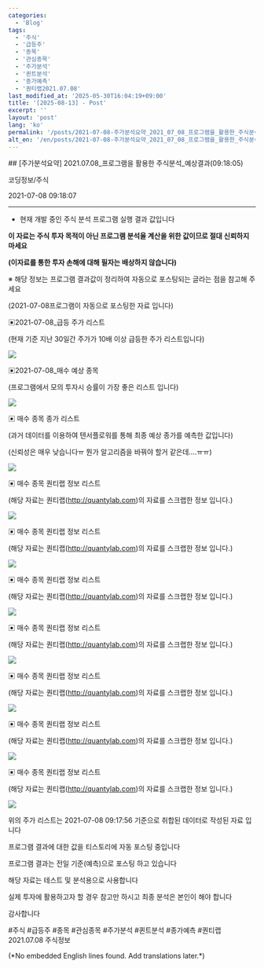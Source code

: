 ```yaml
---
categories:
  - 'Blog'
tags:
  - '주식'
  - '급등주'
  - '종목'
  - '관심종목'
  - '주가분석'
  - '퀸트분석'
  - '종가예측'
  - '퀀티랩2021.07.08'
last_modified_at: '2025-05-30T16:04:19+09:00'
title: '[2025-08-13] - Post'
excerpt: ''
layout: 'post'
lang: 'ko'
permalink: '/posts/2021-07-08-주가분석요약_2021_07_08_프로그램을_활용한_주식분석_예상결과_09_18_05/'
alt_en: '/en/posts/2021-07-08-주가분석요약_2021_07_08_프로그램을_활용한_주식분석_예상결과_09_18_05/'
---
```


<div class="lang-panel lang-ko" lang="ko">
## [주가분석요약] 2021.07.08_프로그램을 활용한 주식분석_예상결과(09:18:05)

코딩정보/주식

2021-07-08 09:18:07

* * *

* 현재 개발 중인 주식 분석 프로그램 실행 결과 값입니다

**이 자료는 주식 투자 목적이 아닌 프로그램 분석율 계산을 위한 값이므로 절대 신뢰하지 마세요**

**(이자료를 통한 투자 손해에 대해 필자는 배상하지 않습니다)**

※ 해당 정보는 프로그램 결과값이 정리하여 자동으로 포스팅되는 글라는 점을 참고해 주세요

(2021-07-08프로그램이 자동으로 포스팅한 자료 입니다)

▣2021-07-08_급등 주가 리스트

(현재 기준 지난 30일간 주가가 10배 이상 급등한 주가 리스트입니다)

![](/assets/images/주가분석요약_2021_07_08_프로그램을_활용한_주식분석_예상결과_09_18_05/img.png)

▣2021-07-08_매수 예상 종목

(프로그램에서 모의 투자시 승률이 가장 좋은 리스트 입니다)

![](/assets/images/주가분석요약_2021_07_08_프로그램을_활용한_주식분석_예상결과_09_18_05/img_1.png)

▣ 매수 종목 종가 리스트

(과거 데이터를 이용하여 텐서플로워를 통해 최종 예상 종가를 예측한 값입니다)

(신뢰성은 매우 낮습니다ㅠ 뭔가 알고리즘을 바꿔야 할거 같은데....ㅠㅠ)

![](/assets/images/주가분석요약_2021_07_08_프로그램을_활용한_주식분석_예상결과_09_18_05/img_2.png)

▣ 매수 종목 퀀티랩 정보 리스트

(해당 자료는 퀀티랩(http://quantylab.com)의 자료를 스크랩한 정보 입니다.)

![](/assets/images/주가분석요약_2021_07_08_프로그램을_활용한_주식분석_예상결과_09_18_05/img_3.png)

▣ 매수 종목 퀀티랩 정보 리스트

(해당 자료는 퀀티랩(http://quantylab.com)의 자료를 스크랩한 정보 입니다.)

![](/assets/images/주가분석요약_2021_07_08_프로그램을_활용한_주식분석_예상결과_09_18_05/img_4.png)

▣ 매수 종목 퀀티랩 정보 리스트

(해당 자료는 퀀티랩(http://quantylab.com)의 자료를 스크랩한 정보 입니다.)

![](/assets/images/주가분석요약_2021_07_08_프로그램을_활용한_주식분석_예상결과_09_18_05/img_5.png)

▣ 매수 종목 퀀티랩 정보 리스트

(해당 자료는 퀀티랩(http://quantylab.com)의 자료를 스크랩한 정보 입니다.)

![](/assets/images/주가분석요약_2021_07_08_프로그램을_활용한_주식분석_예상결과_09_18_05/img_6.png)

▣ 매수 종목 퀀티랩 정보 리스트

(해당 자료는 퀀티랩(http://quantylab.com)의 자료를 스크랩한 정보 입니다.)

![](/assets/images/주가분석요약_2021_07_08_프로그램을_활용한_주식분석_예상결과_09_18_05/img_7.png)

▣ 매수 종목 퀀티랩 정보 리스트

(해당 자료는 퀀티랩(http://quantylab.com)의 자료를 스크랩한 정보 입니다.)

![](/assets/images/주가분석요약_2021_07_08_프로그램을_활용한_주식분석_예상결과_09_18_05/img_8.png)

▣ 매수 종목 퀀티랩 정보 리스트

(해당 자료는 퀀티랩(http://quantylab.com)의 자료를 스크랩한 정보 입니다.)

![](/assets/images/주가분석요약_2021_07_08_프로그램을_활용한_주식분석_예상결과_09_18_05/img_9.png)

위의 주가 리스트는 2021-07-08 09:17:56 기준으로 취합된 데이터로 작성된 자료 입니다

프로그램 결과에 대한 값을 티스토리에 자동 포스팅 중입니다

프로그램 결과는 전일 기준(예측)으로 포스팅 하고 있습니다

해당 자료는 테스트 및 분석용으로 사용합니다

실제 투자에 활용하고자 할 경우 참고만 하시고 최종 분석은 본인이 해야 합니다

감사합니다

  

#주식 #급등주 #종목 #관심종목 #주가분석 #퀸트분석 #종가예측 #퀀티랩2021.07.08 주식정보


</div>
<div class="lang-panel lang-en" lang="en">
(*No embedded English lines found. Add translations later.*)

</div>
